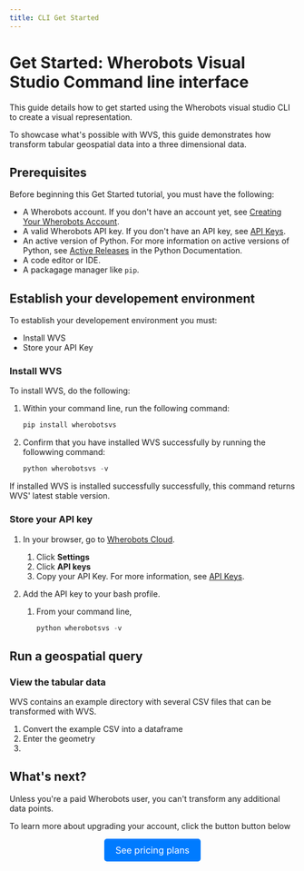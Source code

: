 ```yaml
---
title: CLI Get Started
---
```


# Get Started: Wherobots Visual Studio Command line interface

This guide details how to get started using the Wherobots visual studio CLI to create a visual representation.

To showcase what's possible with WVS, this guide demonstrates how transform tabular geospatial data into a three dimensional data.

## Prerequisites

Before beginning this Get Started tutorial, you must have the following:

* A Wherobots account. If you don't have an account yet, see [Creating Your Wherobots Account](https://docs.wherobots.com/latest/get-started/create-account/).
* A valid Wherobots API key. If you don't have an API key, see [API Keys](https://docs.wherobots.com/latest/get-started/api-keys/).
* An active version of Python. For more information on active versions of Python, see [Active Releases](https://www.python.org/downloads/#Active-Python-Releasex) in the Python Documentation.
* A code editor or IDE.
* A packagage manager like `pip`.

## Establish your developement environment

To establish your developement environment you must:

* Install WVS
* Store your API Key

### Install WVS

To install WVS, do the following:

1. Within your command line, run the following command:

    ```python
   pip install wherobotsvs
   ```

3. Confirm that you have installed WVS successfully by running the followwing command:

   ```python
   python wherobotsvs -v
   ```

If installed WVS is installed successfully successfully, this command returns WVS' latest stable version.

### Store your API key

1. In your browser, go to [Wherobots Cloud](https://cloud.wherobots.com/).
   1. Click **Settings**
   2. Click **API keys**
   3. Copy your API Key. For more information, see [API Keys](https://docs.wherobots.com/latest/get-started/api-keys/).

1. Add the API key to your bash profile.
   1. From your command line,

       ```python
       python wherobotsvs -v
       ```
       
## Run a geospatial query

### View the tabular data

WVS contains an example directory with several CSV files that can be transformed with WVS.

1. Convert the example CSV into a dataframe
2. Enter the geometry
3. 

## What's next?
Unless you're a paid Wherobots user, you can't transform any additional data points.

To learn more about upgrading your account, click the button button below

<div style="text-align: center;">
  <a href="https://wherobots.com/pricing/" class="button" style="display: inline-block; padding: 10px 20px; font-size: 16px; color: white; background-color: #007bff; border-radius: 5px; text-decoration: none; on-click: copyToClipboard;">See pricing plans</a>
</div>

